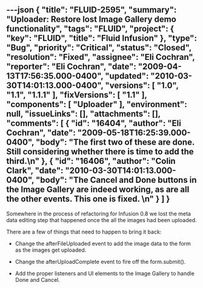 ---json
{
  "title": "FLUID-2595",
  "summary": "Uploader: Restore lost Image Gallery demo functionality",
  "tags": "FLUID",
  "project": {
    "key": "FLUID",
    "title": "Fluid Infusion"
  },
  "type": "Bug",
  "priority": "Critical",
  "status": "Closed",
  "resolution": "Fixed",
  "assignee": "Eli Cochran",
  "reporter": "Eli Cochran",
  "date": "2009-04-13T17:56:35.000-0400",
  "updated": "2010-03-30T14:01:13.000-0400",
  "versions": [
    "1.0",
    "1.1",
    "1.1.1"
  ],
  "fixVersions": [
    "1.1"
  ],
  "components": [
    "Uploader"
  ],
  "environment": null,
  "issueLinks": [],
  "attachments": [],
  "comments": [
    {
      "id": "16404",
      "author": "Eli Cochran",
      "date": "2009-05-18T16:25:39.000-0400",
      "body": "The first two of these are done. Still considering whether there is time to add the third.\n"
    },
    {
      "id": "16406",
      "author": "Colin Clark",
      "date": "2010-03-30T14:01:13.000-0400",
      "body": "The Cancel and Done buttons in the Image Gallery are indeed working, as are all the other events. This one is fixed.&#x20;\n"
    }
  ]
}
---
Somewhere in the process of refactoring for Infusion 0.8 we lost the meta data editing step that happened once the all the images had been uploaded.&#x20;

There are a few of things that need to happen to bring it back:

* Change the afterFileUploaded event to add the image data to the form as the images get uploaded.

- Change the afterUploadComplete event to fire off the form.submit().

* Add the proper listeners and UI elements to the Image Gallery to handle Done and Cancel.

        